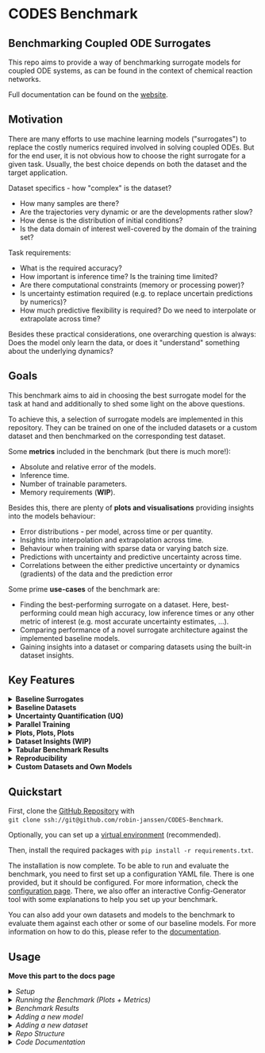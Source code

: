 # CODES Benchmark

## Benchmarking Coupled ODE Surrogates

This repo aims to provide a way of benchmarking surrogate models for coupled ODE systems, as can be found in the context of chemical reaction networks. 

Full documentation can be found on the [website](https://immi000.github.io/CODES-Benchmark-Docs/).

## Motivation

There are many efforts to use machine learning models ("surrogates") to replace the costly numerics required involved in solving coupled ODEs. But for the end user, it is not obvious how to choose the right surrogate for a given task. Usually, the best choice depends on both the dataset and the target application.

Dataset specifics - how "complex" is the dataset?
- How many samples are there?
- Are the trajectories very dynamic or are the developments rather slow?
- How dense is the distribution of initial conditions?
- Is the data domain of interest well-covered by the domain of the training set?

Task requirements:
- What is the required accuracy?
- How important is inference time? Is the training time limited?
- Are there computational constraints (memory or processing power)?
- Is uncertainty estimation required (e.g. to replace uncertain predictions by numerics)?
- How much predictive flexibility is required? Do we need to interpolate or extrapolate across time?

Besides these practical considerations, one overarching question is always: Does the model only learn the data, or does it "understand" something about the underlying dynamics?

## Goals

This benchmark aims to aid in choosing the best surrogate model for the task at hand and additionally to shed some light on the above questions.

To achieve this, a selection of surrogate models are implemented in this repository. They can be trained on one of the included datasets or a custom dataset and then benchmarked on the corresponding test dataset. 

Some **metrics** included in the benchmark (but there is much more!):
- Absolute and relative error of the models.
- Inference time.
- Number of trainable parameters.
- Memory requirements (**WIP**).

Besides this, there are plenty of **plots and visualisations** providing insights into the models behaviour:

- Error distributions - per model, across time or per quantity.
- Insights into interpolation and extrapolation across time.
- Behaviour when training with sparse data or varying batch size.
- Predictions with uncertainty and predictive uncertainty across time.
- Correlations between the either predictive uncertainty or dynamics (gradients) of the data and the prediction error

Some prime **use-cases** of the benchmark are:
- Finding the best-performing surrogate on a dataset. Here, best-performing could mean high accuracy, low inference times or any other metric of interest (e.g. most accurate uncertainty estimates, ...).
- Comparing performance of a novel surrogate architecture against the implemented baseline models.
- Gaining insights into a dataset or comparing datasets using the built-in dataset insights. 

## Key Features

<details>
  <summary><b>Baseline Surrogates</b></summary>

The following surrogate models are currently implemented to be benchmarked:

- Fully Connected Neural Network: 
The vanilla neural network a.k.a. multilayer perceptron. 
- DeepONet: 
Two fully connected networks whose outputs are combined using a scalar product. In the current implementation, the surrogate comprises of only one DeepONet with multiple outputs (hence the name MultiONet).
- Latent NeuralODE: 
NeuralODE combined with an autoencoder that reduces the dimensionality of the dataset before solving the dynamics in the resulting latent space.
- Latent Polynomial: 
Uses an autoencoder similar to Latent NeuralODE, but fits a polynomial to the trajectories in the resulting latent space.

</details>

<details>
  <summary><b>Baseline Datasets</b></summary>

The following datasets are currently included in the benchmark:

</details>


<details>
  <summary><b>Uncertainty Quantification (UQ)</b></summary>

To give an uncertainty estimate that does not rely too much on the specifics of the surrogate architecture, we use DeepEnsemble for UQ. 

</details>

<details>
  <summary><b>Parallel Training</b></summary>

To gain insights into the surrogates behaviour, many models must be trained on varying subsets of the training data. This task is trivially parallelisable. In addition to utilising all specified devices, the benchmark features some nice progress bars to gain insights into the current status of the training. 

</details>


<details>
  <summary><b>Plots, Plots, Plots</b></summary>

While hard metrics are crucial to compare the surrogates, performance cannot always be broken down to a set of numbers. Running the benchmark creates many plots that serve to compare performance of surrogates or provide insights into the performance of each surrogate.

</details>

<details>
  <summary><b>Dataset Insights (WIP)</b></summary>

"Know your data" is one of the most important rules in machine learning. To aid in this, the benchmark provides plots and visualisations that should help to understand the dataset better.

</details>

<details>
  <summary><b>Tabular Benchmark Results</b></summary>

At the end of the benchmark, the most important metrics are displayed in a table, additionally, all metrics generated during the benchmark are provided as a csv file.

</details>

<details>
  <summary><b>Reproducibility</b></summary>

Randomness is an important part of machine learning and even required in the context of UQ with DeepEnsemble, but reproducibility is key in benchmarking enterprises. The benchmark uses a custom seed that can be set by the user to ensure full reproducibility.

</details>

<details>
  <summary><b>Custom Datasets and Own Models</b></summary>

To cover a wide variety of use-cases, the benchmark is designed such that adding own datasets and models is explicitly supported.

</details>

## Quickstart

First, clone the [GitHub Repository](https://github.com/robin-janssen/CODES-Benchmark) with  
`git clone ssh://git@github.com/robin-janssen/CODES-Benchmark`.

Optionally, you can set up a [virtual environment](https://docs.python.org/3/library/venv.html) (recommended).

Then, install the required packages with `pip install -r requirements.txt`.

The installation is now complete. To be able to run and evaluate the benchmark, you need to first set up a configuration YAML file. There is one provided, but it should be configured. For more information, check the [configuration page](https://immi000.github.io/CODES-Benchmark-Docs/documentation.html#config). There, we also offer an interactive Config-Generator tool with some explanations to help you set up your benchmark.

You can also add your own datasets and models to the benchmark to evaluate them against each other or some of our baseline models. For more information on how to do this, please refer to the [documentation](https://immi000.github.io/CODES-Benchmark-Docs/documentation.html).


## Usage

**Move this part to the docs page**

<details>
  <summary><i>Setup</i></summary>
</details>

<details>
  <summary><i>Running the Benchmark (Plots + Metrics)</i></summary>
</details>

<details>
  <summary><i>Benchmark Results</i></summary>
</details>


<details>
  <summary><i>Adding a new model</i></summary>

A new model should be implemented as a subclass to the base class AbstractSurrogateModel. This class in turn is a subclass of nn.Module, such that each model will be a nn.Module also. 

AbstractSurrogateModel mandates the implementation of five methods that are required either for training or for benchmarking. Please ensure that any implemented model adheres to the definition of these methods regarding the number of inputs and outputs as well as their data type and shape. This is import for the train.py and benchmark.py scripts to run. 

The methods are:

* forward(inputs):
  Implements one forward pass of the model. 

  Inputs:
  * inputs (tuple): Tuple of N torch.tensors as returned by the dataloader (i.e. inputs = next(iter(dataloader))). This means that inputs will contain, in addition to the initial conditions and the times, the targets. The targets can be discarded here, as they are not needed for the forward pass. This handling is for compatibility with the training and benchmarking scripts.

  Returns:
  * preds (torch.tensor): Predicted (chemical) quantities at the specified times, shape [batch_size, n_chemicals]

- prepare_data(data, timesteps, shuffle=True):

  This function should prepare the provided data for use with the predict function. This usually means creating a (torch) DataLoader from the given data. The shuffling is optional since we also want to use this to prepare test data, where the order of the predictions does not matter (it could be advantageous to not have the test data shuffled, e.g. for plotting).

  Inputs:
  * data (numpy.ndarray): Data to prepare, shape [n_samples, n_chemicals, n_timesteps].
  * timesteps (np.ndarray): Timesteps corresponding to the data, shape [n_timesteps].
  * shuffle (bool): Whether to shuffle the data before returning it. Default is True. Note: When using a DataLoader, the shuffle option should be passed on to the DataLoader rather than shuffling the numpy array and then creating the DataLoader.

  Returns:
  * dataloader (torch.utils.data.DataLoader): DataLoader with the prepared data. The batches in the DataLoader should be a triple (initial_conditions, times, targets), where initial_conditions and times are the inputs to the model and targets are the true values to compare the predictions to.

- fit(train_loader, test_loader, timesteps): 

  This is the training implementation for the model. It receives three inputs. Two dataloaders (train_loader and test_loader) and the timesteps in the form of a numpy array.

  Inputs:
  * train_loader (torch.utils.data.DataLoader): DataLoader with the training data.
  * test_loader (torch.utils.data.DataLoader): DataLoader with the test data.
  * timesteps (np.ndarray): Timesteps corresponding to the data, shape [n_timesteps].

  Returns:
  * None (the model is trained in place).
- save(model_name, training_id, dataset_name):
This method is used to save the model. In addition to the model parameters (the statedict), the train and test loss trajectories should be saved as a .npz file and the model configuration should be saved as a .yaml file.

  The convention to save models is to use the following format: trained/training_id/surrogate_name/model_name.pth, e.g. trained/training1/DeepONet/deeponet_sparse_2.pth. 

  Inputs:
  * model_name (str): Name of the model. Should not include the path or the file extension (e.g. deeponet_sparse_2)
  * training_id (str): Identifier for the training run (e.g. training1)
  * dataset_name (str): Name of the dataset that the model was trained on (e.g. Osu2008). This can be used to add the dataset name to the model config for later reference.

  Returns:
  * None (the model is saved to disk).

- predict(dataloader, criterion, timesteps):

  This method is used to make predictions for the provided dataloader. The predictions are compared to the true values using the provided criterion.

  Note: In the context of the benchmark, the criterion used is torch.nn.MSELoss(reduction="sum"). This means that across a batch, the loss is the sum of the squared differences between the predictions and the true values. Since we are interested in the mean squared error per prediction, the sum of these losses should be divided by the number of predictions, which is the product of the batch size, timesteps and number of chemicals. This quantity is returned as the total_loss.

  Inputs:
  * dataloader (torch.utils.data.DataLoader): DataLoader with the data to make predictions on.
  * criterion (torch.nn.Module): Loss function to use for comparing the predictions to the true values.
  * timesteps (np.ndarray): Timesteps corresponding to the data, shape [n_timesteps].

  Returns:
  * total_loss (float): Total loss of the predictions.
  * preds (torch.tensor): Predictions made by the model, shape [n_samples, n_chemicals, n_timesteps].
  * targets (torch.tensor): True values to compare the predictions to, shape [n_samples, n_chemicals, n_timesteps].


</details>

<details>
  <summary><i>Adding a new dataset</i></summary>


It is easy to add a new dataset to the benchmark. To do so, you can use the function create_hdf5_dataset (train_data, test_data, dataset_name, data_dir, timesteps). An example of its usage is given in the script make_new_dataset.py.

The function takes five inputs:

* train_data (numpy.ndarray): Training data to save, shape [n_samples, n_chemicals, n_timesteps].
* test_data (numpy.ndarray): Test data to save, shape [n_samples, n_chemicals, n_timesteps].
* dataset_name (str): Name of the dataset to save.
* data_dir (str): Directory to save the dataset in.
* timesteps (np.ndarray): Timesteps corresponding to the data, shape [n_timesteps].

It is important that the train and test data have the correct shape, i.e. [n_samples, n_chemicals, n_timesteps]. 
The default data_dir is data, which is a subdirectory of the root directory of the repository. The timesteps are an optional input, if they are not provided, the check_and_load_data function will automatically create a numpy array with the timesteps from 0 to n_timesteps - 1.

The data is stored as provided in the numpy arrays. Please ensure that the data is clean and has a reasonable range. Ideally, it should be normalized. The data is stored in the path data_dir/dataset_name/data.hdf5.  

</details>

<details>
  <summary><i>Repo Structure</i></summary>
</details>

<details>
  <summary><i>Code Documentation</i></summary>
</details>